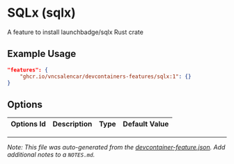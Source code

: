 
# SQLx (sqlx)

A feature to install launchbadge/sqlx Rust crate

## Example Usage

```json
"features": {
    "ghcr.io/vncsalencar/devcontainers-features/sqlx:1": {}
}
```

## Options

| Options Id | Description | Type | Default Value |
|-----|-----|-----|-----|




---

_Note: This file was auto-generated from the [devcontainer-feature.json](https://github.com/vncsalencar/devcontainers-features/blob/main/src/sqlx/devcontainer-feature.json).  Add additional notes to a `NOTES.md`._

